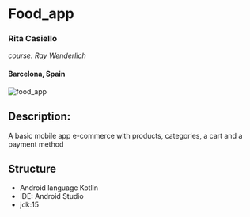 # Food_app
### Rita Casiello
_course: Ray Wenderlich_

#### Barcelona, Spain
![food_app](https://user-images.githubusercontent.com/37933287/116003684-494da180-a5ff-11eb-9912-3809f35cb69b.png)

## Description:
A basic mobile app e-commerce with products, categories, a cart and a payment method

## Structure
* Android language Kotlin
* IDE: Android Studio
* jdk:15


